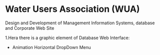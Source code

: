 # Water Users Association (WUA)
Design and Development of Management Information Systems, database and Corporate Web Site

1.Hera there is a graphic element of Database Web Interface:

- Animation Horizontal DropDown Menu

